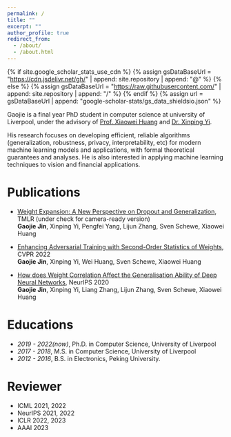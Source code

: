 ```yaml
---
permalink: /
title: ""
excerpt: ""
author_profile: true
redirect_from: 
  - /about/
  - /about.html
---
```


{% if site.google_scholar_stats_use_cdn %}
{% assign gsDataBaseUrl = "https://cdn.jsdelivr.net/gh/" | append: site.repository | append: "@" %}
{% else %}
{% assign gsDataBaseUrl = "https://raw.githubusercontent.com/" | append: site.repository | append: "/" %}
{% endif %}
{% assign url = gsDataBaseUrl | append: "google-scholar-stats/gs_data_shieldsio.json" %}

<span class='anchor' id='about-me'></span>

Gaojie is a final year PhD student in computer science at university of Liverpool, under the advisory of [Prof. Xiaowei Huang](https://cgi.csc.liv.ac.uk/~xiaowei/) and [Dr. Xinping Yi](https://sites.google.com/site/xinpingyi00/).

His research focuses on developing efficient, reliable algorithms (generalization, robustness, privacy, interpretability, etc) for modern machine learning models and applications, with formal theoretical guarantees and analyses. He is also interested in applying machine learning techniques to vision and financial applications.

# Publications 

- [Weight Expansion: A New Perspective on Dropout and Generalization](https://arxiv.org/abs/2201.09209), TMLR (under check for camera-ready version)  
  **Gaojie Jin**, Xinping Yi, Pengfei Yang, Lijun Zhang, Sven Schewe, Xiaowei Huang

- [Enhancing Adversarial Training with Second-Order Statistics of Weights](https://arxiv.org/abs/2203.06020), CVPR 2022    
  **Gaojie Jin**, Xinping Yi, Wei Huang, Sven Schewe, Xiaowei Huang
  
- [How does Weight Correlation Affect the Generalisation Ability of Deep Neural Networks](https://arxiv.org/abs/2010.05983), NeurIPS 2020    
  **Gaojie Jin**, Xinping Yi, Liang Zhang, Lijun Zhang, Sven Schewe, Xiaowei Huang

# Educations
- *2019 - 2022(now)*,  Ph.D. in Computer Science, University of Liverpool 
- *2017 - 2018*, M.S. in Computer Science, University of Liverpool 
- *2012 - 2016*, B.S. in Electronics, Peking University. 

# Reviewer
- ICML 2021, 2022
- NeurIPS 2021, 2022
- ICLR 2022, 2023
- AAAI 2023
